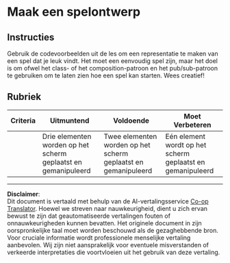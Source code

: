 <!--
CO_OP_TRANSLATOR_METADATA:
{
  "original_hash": "009bdedee9cc82988264be8cb31f9bf4",
  "translation_date": "2025-08-27T20:29:05+00:00",
  "source_file": "6-space-game/1-introduction/assignment.md",
  "language_code": "nl"
}
-->
# Maak een spelontwerp

## Instructies

Gebruik de codevoorbeelden uit de les om een representatie te maken van een spel dat je leuk vindt. Het moet een eenvoudig spel zijn, maar het doel is om ofwel het class- of het composition-patroon en het pub/sub-patroon te gebruiken om te laten zien hoe een spel kan starten. Wees creatief!

## Rubriek

| Criteria | Uitmuntend                                              | Voldoende                                             | Moet Verbeteren                                    |
| -------- | ------------------------------------------------------- | ----------------------------------------------------- | -------------------------------------------------- |
|          | Drie elementen worden op het scherm geplaatst en gemanipuleerd | Twee elementen worden op het scherm geplaatst en gemanipuleerd | Eén element wordt op het scherm geplaatst en gemanipuleerd |

---

**Disclaimer**:  
Dit document is vertaald met behulp van de AI-vertalingsservice [Co-op Translator](https://github.com/Azure/co-op-translator). Hoewel we streven naar nauwkeurigheid, dient u zich ervan bewust te zijn dat geautomatiseerde vertalingen fouten of onnauwkeurigheden kunnen bevatten. Het originele document in zijn oorspronkelijke taal moet worden beschouwd als de gezaghebbende bron. Voor cruciale informatie wordt professionele menselijke vertaling aanbevolen. Wij zijn niet aansprakelijk voor eventuele misverstanden of verkeerde interpretaties die voortvloeien uit het gebruik van deze vertaling.